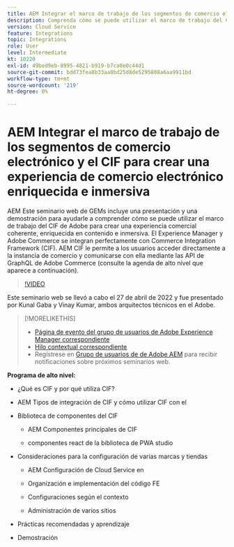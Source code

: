 ```yaml
---
title: AEM Integrar el marco de trabajo de los segmentos de comercio electrónico y el CIF para crear una experiencia de comercio electrónico enriquecida e inmersiva
description: Comprenda cómo se puede utilizar el marco de trabajo del CIF de Adobe para crear una experiencia comercial coherente, rica en contenido e inmersiva.
version: Cloud Service
feature: Integrations
topic: Integrations
role: User
level: Intermediate
kt: 10220
exl-id: 49bed9eb-8995-4821-b919-b7ca0e0c44d1
source-git-commit: bdd73fea8b33aa0bd25d8de5295808a6aa9911bd
workflow-type: tm+mt
source-wordcount: '219'
ht-degree: 0%

---
```


# AEM Integrar el marco de trabajo de los segmentos de comercio electrónico y el CIF para crear una experiencia de comercio electrónico enriquecida e inmersiva

AEM Este seminario web de GEMs incluye una presentación y una demostración para ayudarle a comprender cómo se puede utilizar el marco de trabajo del CIF de Adobe para crear una experiencia comercial coherente, enriquecida en contenido e inmersiva. El Experience Manager y Adobe Commerce se integran perfectamente con Commerce Integration Framework (CIF). AEM CIF le permite a los usuarios acceder directamente a la instancia de comercio y comunicarse con ella mediante las API de GraphQL de Adobe Commerce (consulte la agenda de alto nivel que aparece a continuación).

>[!VIDEO](https://video.tv.adobe.com/v/342565/?quality=12&learn=on)

Este seminario web se llevó a cabo el 27 de abril de 2022 y fue presentado por Kunal Gaba y Vinay Kumar, ambos arquitectos técnicos en el Adobe.

>[!MORELIKETHIS]
>
>* [Página de evento del grupo de usuarios de Adobe Experience Manager correspondiente](https://adobe.ly/3O0uXl5/)
>* [Hilo contextual correspondiente](https://adobe.ly/3jorz5r)
>* Regístrese en [Grupo de usuarios de de Adobe AEM](https://aem-augs.adobe.com/) para recibir notificaciones sobre próximos seminarios web.


**Programa de alto nivel:**

* ¿Qué es CIF y por qué utiliza CIF?

* AEM Tipos de integración de CIF y cómo utilizar CIF con el

* Biblioteca de componentes del CIF

   * AEM Componentes principales de CIF

   * componentes react de la biblioteca de PWA studio

* Consideraciones para la configuración de varias marcas y tiendas

   * AEM Configuración de Cloud Service en

   * Organización e implementación del código FE

   * Configuraciones según el contexto

   * Administración de varios sitios

* Prácticas recomendadas y aprendizaje

* Demostración
